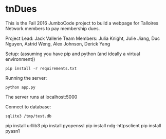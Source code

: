 # tnDues

This is the Fall 2016 JumboCode project to build a webpage for Talloires Network members
to pay membership dues.

Project Lead: Jack Vallerie
Team Members: Julia Knight, Julie Jiang, Duc Nguyen, Astrid Weng, 
              Alex Johnson, Derick Yang


Setup: (assuming you have pip and python (and ideally a virtual environment))
```
pip install -r requirements.txt
```

Running the server:
```
python app.py
```
The server runs at localhost:5000

Connect to database:
```
sqlite3 /tmp/test.db
```

pip install urllib3
pip install pyopenssl
pip install ndg-httpsclient
pip install pyasn1
